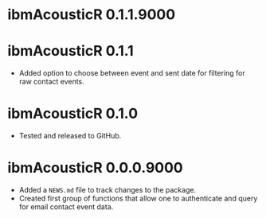 # ibmAcousticR 0.1.1.9000

# ibmAcousticR 0.1.1

* Added option to choose between event and sent date for filtering for raw contact events.

# ibmAcousticR 0.1.0

* Tested and released to GitHub.

# ibmAcousticR 0.0.0.9000

* Added a `NEWS.md` file to track changes to the package.
* Created first group of functions that allow one to authenticate and query for email contact event data.
